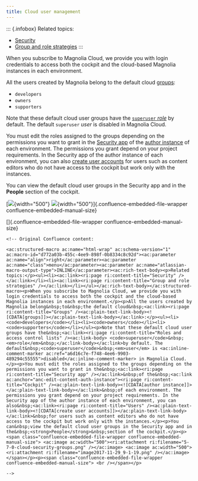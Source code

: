```yaml
---
title: Cloud user management
---
```


::: {.infobox}
Related topics:

-   [Security](/Administration/Security)
-   [Group and role
    strategies](/Administration/Security/Group+and+role+strategies)
:::

When you subscribe to Magnolia Cloud, we provide you with login
credentials to access both the cockpit and the cloud-based Magnolia
instances in each environment.

All the users created by Magnolia belong to the default cloud
[groups](/Administration/Security/Groups):

-   `developers`
-   `owners`
-   `supporters`

Note that these default cloud user groups have the [`superuser`
*role*](/Administration/Security/Roles+and+access+control+lists) by
default. The default `superuser` *user* is disabled in Magnolia Cloud.

You must edit the roles assigned to the groups depending on the
permissions you want to grant in the [Security
app](/Apps/List+of+apps/Security+app) of the [author
instance](/Magnolia+Cloud/Cockpit#edit-content-auth-instance) of each
environment. The permissions you grant depend on your project
requirements. In the Security app of the author instance of each
environment, you can also [create user
accounts](/Administration/Security/Users) for users such as content
editors who do not have access to the cockpit but work only with the
instances.

You can view the default cloud user groups in the Security app and in
the **People** section of the cockpit.

\[![](5-7-0-cloud-security-groups.png){width="500"}
![](image2017-11-29_9-1-19.png){width="500"}\]{.confluence-embedded-file-wrapper
confluence-embedded-manual-size}

\[\]{.confluence-embedded-file-wrapper confluence-embedded-manual-size}

```{=html}
<!-- Original Confluence content:

<ac:structured-macro ac:name="html-wrap" ac:schema-version="1" ac:macro-id="d772a03b-455c-4ee9-898f-0b8334c8c92d"><ac:parameter ac:name="align">right</ac:parameter><ac:parameter ac:name="class">menu</ac:parameter><ac:parameter ac:name="atlassian-macro-output-type">INLINE</ac:parameter><ac:rich-text-body><p>Related topics:</p><ul><li><ac:link><ri:page ri:content-title="Security" /></ac:link></li><li><ac:link><ri:page ri:content-title="Group and role strategies" /></ac:link></li></ul></ac:rich-text-body></ac:structured-macro><p>When you subscribe to Magnolia Cloud, we provide you with login credentials to access both the cockpit and the cloud-based Magnolia instances in each environment.</p><p>All the users created by Magnolia belong&nbsp;to&nbsp;the default cloud&nbsp;<ac:link><ri:page ri:content-title="Groups" /><ac:plain-text-link-body><![CDATA[groups]]></ac:plain-text-link-body></ac:link>:</p><ul><li><code>developers</code></li><li><code>owners</code></li><li><code>supporters</code></li></ul><p>Note that these default cloud user groups have the&nbsp;<ac:link><ri:page ri:content-title="Roles and access control lists" /><ac:link-body> <code>superuser</code>&nbsp;<em>role</em>&nbsp;</ac:link-body></ac:link>by default. The default&nbsp;<code>superuser</code>&nbsp;<em>user</em> is <ac:inline-comment-marker ac:ref="a6d16c7e-f748-4ee6-9903-489294c55555">disabled</ac:inline-comment-marker> in Magnolia Cloud.</p><p>You must edit the roles assigned to the groups depending on the permissions you want to grant in the&nbsp;<ac:link><ri:page ri:content-title="Security app" /></ac:link>&nbsp;of the&nbsp;<ac:link ac:anchor="anc-edit-content-auth-instance"><ri:page ri:content-title="Cockpit" /><ac:plain-text-link-body><![CDATA[author instance]]></ac:plain-text-link-body></ac:link>&nbsp;of each environment. The permissions you grant depend on your project requirements. In the Security app of the author instance of each environment, you can also&nbsp;<ac:link><ri:page ri:content-title="Users" /><ac:plain-text-link-body><![CDATA[create user accounts]]></ac:plain-text-link-body></ac:link>&nbsp;for users such as content editors who do not have access to the cockpit but work only with the instances.</p><p>You can&nbsp;view the default cloud user groups in the Security app and in the&nbsp;<strong>People</strong>&nbsp;section of the cockpit.</p><p><span class="confluence-embedded-file-wrapper confluence-embedded-manual-size"> <ac:image ac:width="500"><ri:attachment ri:filename="5-7-0-cloud-security-groups.png" /></ac:image> <ac:image ac:width="500"><ri:attachment ri:filename="image2017-11-29_9-1-19.png" /></ac:image> </span></p><p><span class="confluence-embedded-file-wrapper confluence-embedded-manual-size"> <br /></span></p>

-->
```
